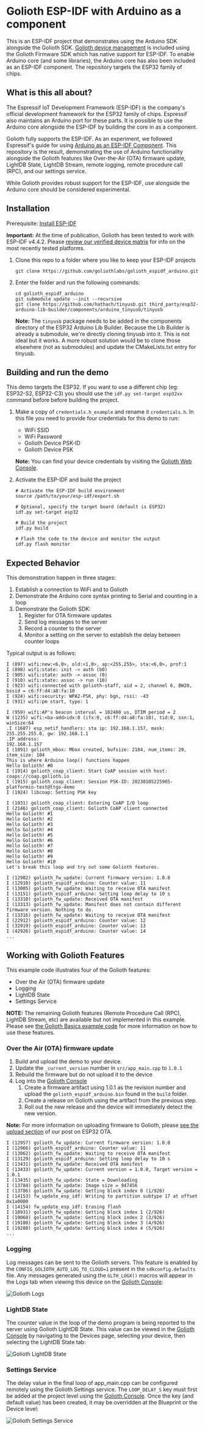 # Golioth ESP-IDF with Arduino as a component

This is an ESP-IDF project that demonstrates using the Arduino SDK alongside the
Golioth SDK. [Golioth device management](https://golioth.io/) is included using
the Golioth Firmware SDK which has native support for ESP-IDF. To enable Arduino
core (and some libraries), the Arduino core has also been included as an ESP-IDF
component. The repository targets the ESP32 family of chips.

## What is this all about?

The Espressif IoT Development Framework (ESP-IDF) is the company's official
development framework for the ESP32 family of chips. Espressif also maintains an
Arduino port for these parts. It is possible to use the Arduino core alongside
the ESP-IDF by building the core in as a component.

Golioth fully supports the ESP-IDF. As an experiment, we followed Espressif's
guide for using [Arduino as an ESP-IDF
Component](https://docs.espressif.com/projects/arduino-esp32/en/latest/esp-idf_component.html).
This repository is the result, demonstrating the use of Arduino functionality
alongside the Golioth features like Over-the-Air (OTA) firmware update, LightDB
State, LightDB Stream, remote logging, remote procedure call (RPC), and our
settings service.

While Golioth provides robust support for the ESP-IDF, use alongside the Arduino
core should be considered experimental.

## Installation

Prerequisite: [Install ESP-IDF](https://docs.espressif.com/projects/esp-idf/en/latest/esp32/get-started/)

**Important:** At the time of publication, Golioth has been tested to work with
ESP-IDF v4.4.2. Please [review our verified device
matrix](https://docs.platformio.org/en/latest/integration/ide/vscode.html) for
info on the most recently tested platforms.

1. Clone this repo to a folder where you like to keep your ESP-IDF projects

   ```shell
   git clone https://github.com/goliothlabs/golioth_espidf_arduino.git
   ```

2. Enter the folder and run the following commands:

   ```shell
   cd golioth_espidf_arduino
   git submodule update --init --recursive
   git clone https://github.com/hathach/tinyusb.git third_party/esp32-arduino-lib-builder/components/arduino_tinyusb/tinyusb
   ```

   **Note:** The `tinyusb` package needs to be added in the components directory
   of the ESP32 Arduino Lib Builder. Because the Lib Builder is already a
   submodule, we're directly cloning tinyusb into it. This is not ideal but it
   works. A more robust solution would be to clone those elsewhere (not as
   submodules) and update the CMakeLists.txt entry for tinyusb.

## Building and run the demo

This demo targets the ESP32. If you want to use a different chip (eg: ESP32-S2,
ESP32-C3) you should use the `idf.py set-target esp32xx` command before before
building the project.

1. Make a copy of `credentials.h_example` and rename it `credentials.h`. In this
   file you need to provide four credentials for this demo to run:

   * WiFi SSID
   * WiFi Password
   * Golioth Device PSK-ID
   * Golioth Device PSK

   **Note:** You can find your device credentials by visiting the
   [Golioth Web Console](https://console.golioth.io/).

2. Activate the ESP-IDF and build the project

   ```shell
   # Activate the ESP-IDF build environment
   source /path/to/your/esp-idf/export.sh

   # Optional, specify the target board (default is ESP32)
   idf.py set-target esp32

   # Build the project
   idf.py build

   # Flash the code to the device and monitor the output
   idf.py flash monitor
   ```

## Expected Behavior

This demonstration happen in three stages:

1. Establish a connection to WiFi and to Golioth
2. Demonstrate the Arduino core syntax printing to Serial and counting in a loop
3. Demonstrate the Golioth SDK:
   1. Register for OTA firmware updates
   2. Send log messages to the server
   3. Record a counter to the server
   4. Monitor a setting on the server to establish the delay between counter
      loops

Typical output is as follows:

```shell
I (897) wifi:new:<6,0>, old:<1,0>, ap:<255,255>, sta:<6,0>, prof:1
I (898) wifi:state: init -> auth (b0)
I (905) wifi:state: auth -> assoc (0)
I (910) wifi:state: assoc -> run (10)
I (923) wifi:connected with golioth-staff, aid = 2, channel 6, BW20, bssid = c6:ff:d4:a8:fa:10
I (924) wifi:security: WPA2-PSK, phy: bgn, rssi: -43
I (931) wifi:pm start, type: 1

I (959) wifi:AP's beacon interval = 102400 us, DTIM period = 2
W (1235) wifi:<ba-add>idx:0 (ifx:0, c6:ff:d4:a8:fa:10), tid:0, ssn:1, winSize:64
.I (1687) esp_netif_handlers: sta ip: 192.168.1.157, mask: 255.255.255.0, gw: 192.168.1.1
.IP address: 
192.168.1.157
I (1891) golioth_mbox: Mbox created, bufsize: 2184, num_items: 20, item_size: 104
This is where Arduino loop() functions happen
Hello Golioth! #0
I (1914) golioth_coap_client: Start CoAP session with host: coaps://coap.golioth.io
I (1915) golioth_coap_client: Session PSK-ID: 20230105225905-platformio-test@ttgo-demo
I (1924) libcoap: Setting PSK key

I (1931) golioth_coap_client: Entering CoAP I/O loop
I (2146) golioth_coap_client: Golioth CoAP client connected
Hello Golioth! #1
Hello Golioth! #2
Hello Golioth! #3
Hello Golioth! #4
Hello Golioth! #5
Hello Golioth! #6
Hello Golioth! #7
Hello Golioth! #8
Hello Golioth! #9
Hello Golioth! #10
Let's break this loop and try out some Golioth features.

I (12902) golioth_fw_update: Current firmware version: 1.0.0
I (12910) golioth_espidf_arduino: Counter value: 11
I (13005) golioth_fw_update: Waiting to receive OTA manifest
I (13151) golioth_espidf_arduino: Setting loop delay to 10 s
I (13310) golioth_fw_update: Received OTA manifest
I (13313) golioth_fw_update: Manifest does not contain different firmware version. Nothing to do.
I (13316) golioth_fw_update: Waiting to receive OTA manifest
I (22912) golioth_espidf_arduino: Counter value: 12
I (32919) golioth_espidf_arduino: Counter value: 13
I (42926) golioth_espidf_arduino: Counter value: 14
...
```

## Working with Golioth Features

This example code illustrates four of the Golioth features:

* Over the Air (OTA) firmware update
* Logging
* LightDB State
* Settings Service

**NOTE:** The remaining Golioth features (Remote Procedure Call (RPC), LightDB
Stream, etc) are available but not implemented in this example. Please see [the
Golioth Basics example
code](https://github.com/golioth/golioth-firmware-sdk/blob/main/examples/common/golioth_basics.c)
for more information on how to use these features.

### Over the Air (OTA) firmware update

1. Build and upload the demo to your device.
2. Update the `_current_version` number in `src/app_main.cpp` to `1.0.1`
3. Rebuild the firmware but do not upload it to the device
4. Log into the [Golioth Console](https://console.golioth.io)
   1. Create a firmware artifact using 1.0.1 as the revision number and upload
      the `golioth_espidf_arduino.bin` found in the `build` folder.
   2. Create a release on Golioth using the artifact from the previous step.
   3. Roll out the new release and the device will immediately detect the
      new version.

**Note:** For more information on uploading firmware to Golioth, please [see the upload
section](https://blog.golioth.io/how-to-do-esp32-ota-updates-using-golioth-and-esp-idf/#upload-to-golioth)
of our post on ESP32 OTA.

```shell
I (12957) golioth_fw_update: Current firmware version: 1.0.0
I (12966) golioth_espidf_arduino: Counter value: 11
I (13062) golioth_fw_update: Waiting to receive OTA manifest
I (13129) golioth_espidf_arduino: Setting loop delay to 10 s
I (13431) golioth_fw_update: Received OTA manifest
I (13433) golioth_fw_update: Current version = 1.0.0, Target version = 1.0.1
I (13435) golioth_fw_update: State = Downloading
I (13784) golioth_fw_update: Image size = 947456
I (13786) golioth_fw_update: Getting block index 0 (1/926)
I (14153) fw_update_esp_idf: Writing to partition subtype 17 at offset 0x1a0000
I (14154) fw_update_esp_idf: Erasing flash
I (18931) golioth_fw_update: Getting block index 1 (2/926)
I (19068) golioth_fw_update: Getting block index 2 (3/926)
I (19180) golioth_fw_update: Getting block index 3 (4/926)
I (19288) golioth_fw_update: Getting block index 4 (5/926)
...
```

### Logging

Log messages can be sent to the Golioth servers. This feature is enabled by the
`CONFIG_GOLIOTH_AUTO_LOG_TO_CLOUD=1` present in the `sdkconfig.defaults` file.
Any messages generated using the `GLTH_LOGX()` macros will appear in the Logs
tab when viewing this device on the [Golioth
Console](https://console.golioth.io):

![Golioth Logs](img/golioth-logs.png)

### LightDB State

The counter value in the loop of the demo program is being reported to the
server using Golioth LightDB State. This value can be viewed in the [Golioth
Console](https://console.golioth.io) by navigating to the Devices page,
selecting your device, then selecting the LightDB State tab:

![Golioth LightDB State](img/golioth-lightdb-state.png)

### Settings Service

The delay value in the final loop of app_main.cpp can be configured remotely
using the Golioth Settings service. The `LOOP_DELAY_S` key must first be added
at the project level using the [Golioth
Console](https://console.golioth.io). Once the key (and default value) has been
created, it may be overridden at the Blueprint or the Device level:

![Golioth Settings Service](img/golioth-settings-service.png)
